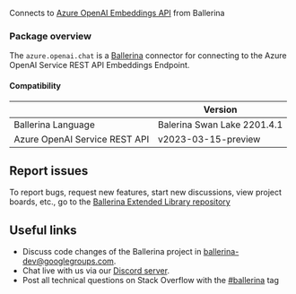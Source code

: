Connects to [Azure OpenAI Embeddings API](https://learn.microsoft.com/en-us/azure/cognitive-services/openai/reference#embeddings/) from Ballerina

### Package overview

The `azure.openai.chat` is a [Ballerina](https://ballerina.io/) connector for connecting to the Azure OpenAI Service REST API Embeddings Endpoint.

#### Compatibility
|                               | Version                     |
|-------------------------------|-----------------------------|
| Ballerina Language            | Balerina Swan Lake 2201.4.1 |
| Azure OpenAI Service REST API | v2023-03-15-preview         |

## Report issues
To report bugs, request new features, start new discussions, view project boards, etc., go to the [Ballerina Extended Library repository](https://github.com/ballerina-platform/ballerina-extended-library)

## Useful links
- Discuss code changes of the Ballerina project in [ballerina-dev@googlegroups.com](mailto:ballerina-dev@googlegroups.com).
- Chat live with us via our [Discord server](https://discord.gg/ballerinalang).
- Post all technical questions on Stack Overflow with the [#ballerina](https://stackoverflow.com/questions/tagged/ballerina) tag
